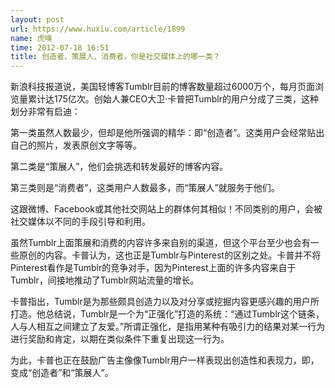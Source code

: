 ```yaml
---
layout: post
url: https://www.huxiu.com/article/1899
name: 虎嗅
time: 2012-07-18 16:51
title: 创造者、策展人、消费者，你是社交媒体上的哪一类？
---
```

新浪科技报道说，美国轻博客Tumblr目前的博客数量超过6000万个，每月页面浏览量累计达175亿次。创始人兼CEO大卫·卡普把Tumblr的用户分成了三类，这种划分非常有启迪：

第一类虽然人数最少，但却是他所强调的精华：即“创造者”。这类用户会经常贴出自己的照片，发表原创文字等等。

第二类是“策展人”，他们会挑选和转发最好的博客内容。

第三类则是“消费者”，这类用户人数最多，而“策展人”就服务于他们。

这跟微博、Facebook或其他社交网站上的群体何其相似！不同类别的用户，会被社交媒体以不同的手段引导和利用。

虽然Tumblr上面策展和消费的内容许多来自别的渠道，但这个平台至少也会有一些原创的内容。卡普认为，这也正是Tumblr与Pinterest的区别之处。卡普并不将Pinterest看作是Tumblr的竞争对手，因为Pinterest上面的许多内容来自于Tumblr，间接地推动了Tumblr网站流量的增长。

卡普指出，Tumblr是为那些颇具创造力以及对分享或挖掘内容更感兴趣的用户所打造。他总结说，Tumblr是一个为“正强化”打造的系统：“通过Tumblr这个链条，人与人相互之间建立了友爱。”所谓正强化，是指用某种有吸引力的结果对某一行为进行奖励和肯定，以期在类似条件下重复出现这一行为。

为此，卡普也正在鼓励广告主像像Tumblr用户一样表现出创造性和表现力，即，变成“创造者”和“策展人”。

